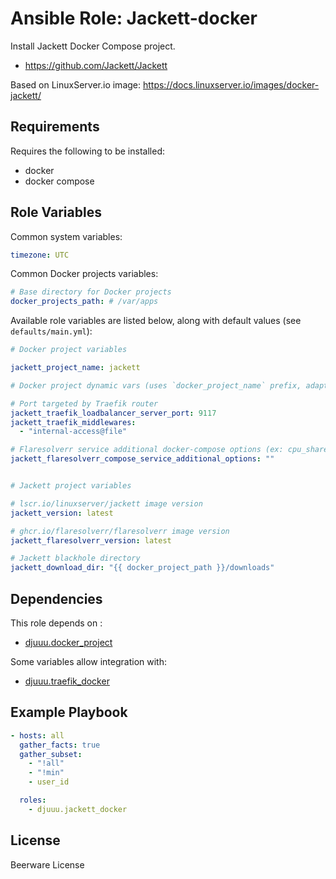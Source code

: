 Ansible Role: Jackett-docker
============================

Install Jackett Docker Compose project.

- https://github.com/Jackett/Jackett

Based on LinuxServer.io image: https://docs.linuxserver.io/images/docker-jackett/

Requirements
------------

Requires the following to be installed:
- docker
- docker compose

Role Variables
--------------

Common system variables:

```yaml
timezone: UTC
```

Common Docker projects variables:

```yaml
# Base directory for Docker projects
docker_projects_path: # /var/apps
```

Available role variables are listed below, along with default values (see `defaults/main.yml`):

```yaml
# Docker project variables

jackett_project_name: jackett

# Docker project dynamic vars (uses `docker_project_name` prefix, adapt if overridden)

# Port targeted by Traefik router
jackett_traefik_loadbalancer_server_port: 9117
jackett_traefik_middlewares:
  - "internal-access@file"

# Flaresolverr service additional docker-compose options (ex: cpu_shares, deploy, ...)
jackett_flaresolverr_compose_service_additional_options: ""


# Jackett project variables

# lscr.io/linuxserver/jackett image version
jackett_version: latest

# ghcr.io/flaresolverr/flaresolverr image version
jackett_flaresolverr_version: latest

# Jackett blackhole directory
jackett_download_dir: "{{ docker_project_path }}/downloads"
```

Dependencies
------------

This role depends on :
- [djuuu.docker_project](https://github.com/Djuuu/ansible-role-docker-project)

Some variables allow integration with:
- [djuuu.traefik_docker](https://github.com/Djuuu/ansible-role-traefik-docker)

Example Playbook
----------------

```yaml
- hosts: all
  gather_facts: true
  gather_subset:
    - "!all"
    - "!min"
    - user_id

  roles:
    - djuuu.jackett_docker
```

License
-------

Beerware License
